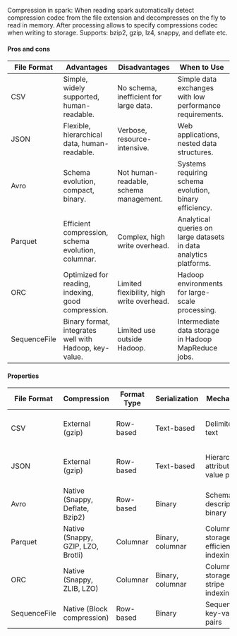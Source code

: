 Compression in spark: When reading spark automatically detect compression codec from the file extension and decompresses on the fly to read in memory. After processing allows to specify compressions codec when writing to storage. Supports: bzip2, gzip, lz4, snappy, and deflate etc. 
#### Pros and cons

| File Format  | Advantages                                             | Disadvantages                             | When to Use                                                       |
| ------------ | ------------------------------------------------------ | ----------------------------------------- | ----------------------------------------------------------------- |
| CSV          | Simple, widely supported, human-readable.              | No schema, inefficient for large data.    | Simple data exchanges with low performance requirements.          |
| JSON         | Flexible, hierarchical data, human-readable.           | Verbose, resource-intensive.              | Web applications, nested data structures.                         |
| Avro         | Schema evolution, compact, binary.                     | Not human-readable, schema management.    | Systems requiring schema evolution, binary efficiency.            |
| Parquet      | Efficient compression, schema evolution, columnar.     | Complex, high write overhead.             | Analytical queries on large datasets in data analytics platforms. |
| ORC          | Optimized for reading, indexing, good compression.     | Limited flexibility, high write overhead. | Hadoop environments for large-scale processing.                   |
| SequenceFile | Binary format, integrates well with Hadoop, key-value. | Limited use outside Hadoop.               | Intermediate data storage in Hadoop MapReduce jobs.               |
#### Properties

| File Format  | Compression                        | Format Type | Serialization    | Mechanism                            | Ideal for                                     |
| ------------ | ---------------------------------- | ----------- | ---------------- | ------------------------------------ | --------------------------------------------- |
| CSV          | External (gzip)                    | Row-based   | Text-based       | Delimited text                       | Simple flat data, small-scale imports/exports |
| JSON         | External (gzip)                    | Row-based   | Text-based       | Hierarchical, attribute-value pairs  | Web data, configurations, small documents     |
| Avro         | Native (Snappy, Deflate, Bzip2)    | Row-based   | Binary           | Schema-descriptive, binary           | Big data transactions, event logging          |
| Parquet      | Native (Snappy, GZIP, LZO, Brotli) | Columnar    | Binary, columnar | Columnar storage, efficient indexing | Large-scale analytics, complex queries        |
| ORC          | Native (Snappy, ZLIB, LZO)         | Columnar    | Binary, columnar | Columnar storage, stripe indexing    | Hadoop environments, heavy-read operations    |
| SequenceFile | Native (Block compression)         | Row-based   | Binary           | Sequential key-value pairs           | Intermediate data storage in Hadoop           |
